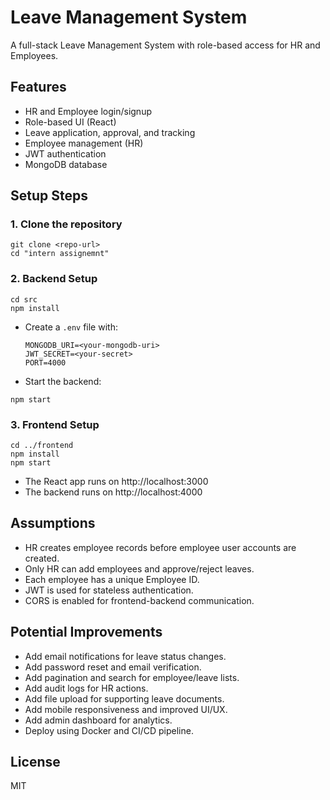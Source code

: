 # Leave Management System

A full-stack Leave Management System with role-based access for HR and Employees.

## Features
- HR and Employee login/signup
- Role-based UI (React)
- Leave application, approval, and tracking
- Employee management (HR)
- JWT authentication
- MongoDB database

## Setup Steps

### 1. Clone the repository
```
git clone <repo-url>
cd "intern assignemnt"
```

### 2. Backend Setup
```
cd src
npm install
```
- Create a `.env` file with:
  ```
  MONGODB_URI=<your-mongodb-uri>
  JWT_SECRET=<your-secret>
  PORT=4000
  ```
- Start the backend:
```
npm start
```

### 3. Frontend Setup
```
cd ../frontend
npm install
npm start
```
- The React app runs on http://localhost:3000
- The backend runs on http://localhost:4000

## Assumptions
- HR creates employee records before employee user accounts are created.
- Only HR can add employees and approve/reject leaves.
- Each employee has a unique Employee ID.
- JWT is used for stateless authentication.
- CORS is enabled for frontend-backend communication.

## Potential Improvements
- Add email notifications for leave status changes.
- Add password reset and email verification.
- Add pagination and search for employee/leave lists.
- Add audit logs for HR actions.
- Add file upload for supporting leave documents.
- Add mobile responsiveness and improved UI/UX.
- Add admin dashboard for analytics.
- Deploy using Docker and CI/CD pipeline.

## License
MIT
